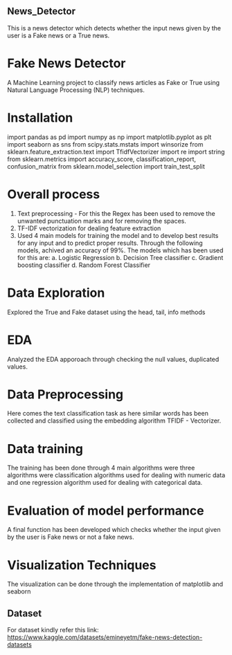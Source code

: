 ## News_Detector
This is a news detector which detects whether the input news given by the user is a Fake news or a True news.

# Fake News Detector
A Machine Learning project to classify news articles as Fake or True using Natural Language Processing (NLP) techniques.


# Installation
import pandas as pd
import numpy as np
import matplotlib.pyplot as plt
import seaborn as sns
from scipy.stats.mstats import winsorize
from sklearn.feature_extraction.text import TfidfVectorizer
import re
import string
from sklearn.metrics import accuracy_score, classification_report, confusion_matrix
from sklearn.model_selection import train_test_split

# Overall process

1. Text preprocessing - For this the Regex has been used to remove the unwanted punctuation marks and for removing the spaces.
2. TF-IDF vectorization for dealing feature extraction
3. Used 4 main models for training the model and to develop best results for any input and to predict proper results.
Through the following models, achived an accuracy of 99%.
The models which has been used for this are:
a. Logistic Regression
b. Decision Tree classifier
c. Gradient boosting classifier
d. Random Forest Classifier

# Data Exploration
Explored the True and Fake dataset using the head, tail, info methods

# EDA
Analyzed the EDA apporoach through checking the null values, duplicated values.

# Data Preprocessing
Here comes the text classification task as here similar words has been collected and classified using the embedding algorithm TFIDF - Vectorizer. 

# Data training
The training has been done through 4 main algorithms were three algorithms were classification algorithms used for dealing with numeric data and one regression algorithm used for dealing with categorical data.

# Evaluation of model performance
A final function has been developed which checks whether the input given by the user is Fake news or not a fake news.

# Visualization Techniques
The visualization can be done through the implementation of matplotlib and seaborn

## Dataset 
For dataset kindly refer this link:
https://www.kaggle.com/datasets/emineyetm/fake-news-detection-datasets
